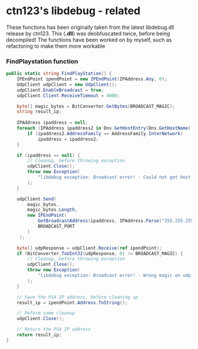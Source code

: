 # ctn123's libdebug - related
These functions has been originally taken from the latest libdebug.dll release by ctn123.
This (**.dll**) was deobfuscated twice, before being decompiled!
The functions have been worked on by myself, such as refactoring to make them more workable



### FindPlaystation function
```cs
public static string FindPlayStation() {
    IPEndPoint ipendPoint = new IPEndPoint(IPAddress.Any, 0);
    UdpClient udpClient = new UdpClient();
    udpClient.EnableBroadcast = true;
    udpClient.Client.ReceiveTimeout = 4000;

    byte[] magic_bytes = BitConverter.GetBytes(BROADCAST_MAGIC);
    string result_ip;
    
    IPAddress ipaddress = null;
    foreach (IPAddress ipaddress2 in Dns.GetHostEntry(Dns.GetHostName()).AddressList) {
        if (ipaddress2.AddressFamily == AddressFamily.InterNetwork)
            ipaddress = ipaddress2;
    }

    if (ipaddress == null) {
        // Cleanup, before throwing exception
        udpClient.Close();
        throw new Exception(
            "libdebug exception: Broadcast error! - Could not get host ip"
        );
    }

    udpClient.Send(
        magic_bytes,
        magic_bytes.Length,
        new IPEndPoint(
            GetBroadcastAddress(ipaddress, IPAddress.Parse("255.255.255.0")),
            BROADCAST_PORT
        )
     );

    byte[] udpResponse = udpClient.Receive(ref ipendPoint);
    if (BitConverter.ToUInt32(udpResponse, 0) != BROADCAST_MAGIC) {
        // Cleanup, before throwing exception
        udpClient.Close();
        throw new Exception(
            "libdebug exception: Broadcast error! - Wrong magic on udp server"
        );
    }

    // Save the PS4 IP address, before cleaning up
    result_ip = ipendPoint.Address.ToString();

    // Peform some cleanup
    udpClient.Close();

    // Return the PS4 IP address
    return result_ip;
}
```
